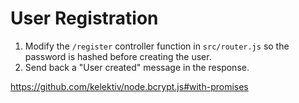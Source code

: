 # User Registration

1. Modify the `/register` controller function in `src/router.js` so the password is hashed before creating the user.
2. Send back a "User created" message in the response.

https://github.com/kelektiv/node.bcrypt.js#with-promises
